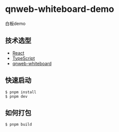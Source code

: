# qnweb-whiteboard-demo

白板demo

## 技术选型

* [React](https://github.com/facebook/react)
* [TypeScript](https://github.com/microsoft/TypeScript)
* [qnweb-whiteboard](https://www.npmjs.com/package/qnweb-whiteboard)

## 快速启动

```shell
$ pnpm install
$ pnpm dev
```

## 如何打包

```shell
$ pnpm build
```
